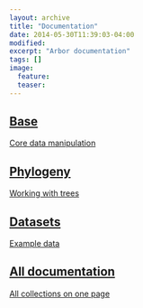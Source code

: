 ```yaml
---
layout: archive
title: "Documentation"
date: 2014-05-30T11:39:03-04:00
modified:
excerpt: "Arbor documentation"
tags: []
image:
  feature:
  teaser:
---
```


<div class="tiles">

<div class="tile">
  <a href="{{ site.baseurl }}/documentation/base.html">
    <h2 class="post-title">Base</h2>
    <p class="post-excerpt">Core data manipulation</p>
  </a>
</div><!-- /.tile -->

<div class="tile">
  <a href="{{ site.baseurl }}/documentation/phylogeny.html">
    <h2 class="post-title">Phylogeny</h2>
    <p class="post-excerpt">Working with trees</p>
  </a>
</div><!-- /.tile -->

<div class="tile">
  <a href="{{ site.baseurl }}/documentation/datasets.html">
    <h2 class="post-title">Datasets</h2>
    <p class="post-excerpt">Example data</p>
  </a>
</div><!-- /.tile -->

<div class="tile">
  <a href="{{ site.baseurl }}/documentation/all.html">
    <h2 class="post-title">All documentation</h2>
    <p class="post-excerpt">All collections on one page</p>
  </a>
</div><!-- /.tile -->

</div><!-- /.tiles -->
